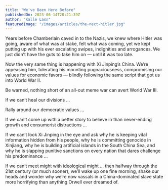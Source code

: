 ```yaml
---
title: "We've Been Here Before"
publishedOn: 2023-06-14T20:21:39Z
author: "Kalle Lasn"
featuredImage: "/images/articles/the-next-hitler.jpg"
---
```


Years before Chamberlain caved in to the Nazis, we knew where Hitler was going, aware of what was at stake, felt what was coming, yet we kept putting up with his ever escalating swipes, indignities and arrogances. We just didn’t have the guts to take him on — until it was too late.

Now the very same thing is happening with Xi Jinping’s China. We’re appeasing him, tolerating his mounting pugnaciousness, compromising our values for economic favors — blindly following the same script that got us into World War II.

Be warned, nothing short of an all-out meme war can avert World War III.

If we can’t heal our divisions ...

Rally around our democratic values ...

If we can’t come up with a better story to believe in than never-ending growth and consumerist distractions ...

If we can’t look Xi Jinping in the eye and ask why he is keeping vital information hidden from his people, why he is committing genocide in Xinjiang, why he is building artificial islands in the South China Sea, and why he is slapping punitive sanctions on every nation that dares challenge his predominance ...

If we can’t meet might with ideological might ... then halfway through the 21st century (or much sooner), we’ll wake up one fine morning, shake our heads and wonder why we’re now vassals in a China-dominated slave state more horrifying than anything Orwell ever dreamed of.
